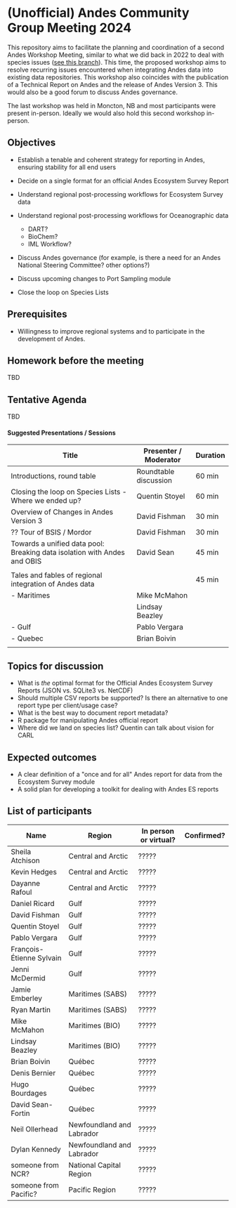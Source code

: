 # (Unofficial) Andes Community Group Meeting 2024

This repository aims to facilitate the planning and coordination of a second Andes Workshop Meeting, similar to what we did back in 2022 to deal with species issues ([see this branch](https://github.com/dfo-gulf-science/Andes-National-Working-Group-Meetings/tree/2022)). This time, the proposed workshop aims to resolve recurring issues encountered when integrating Andes data into existing data repositories. This workshop also coincides with the publication of a Technical Report on Andes and the release of Andes Version 3. This would also be a good forum to discuss Andes governance.

The last workshop was held in Moncton, NB and most participants were present in-person. Ideally we would also hold this second workshop in-person.

## Objectives

- Establish a tenable and coherent strategy for reporting in Andes, ensuring stability for all end users
- Decide on a single format for an official Andes Ecosystem Survey Report
- Understand regional post-processing workflows for Ecosystem Survey data
- Understand regional post-processing workflows for Oceanographic data
  - DART?
  - BioChem?
  - IML Workflow?
      
- Discuss Andes governance (for example, is there a need for an Andes National Steering Committee? other options?) 
- Discuss upcoming changes to Port Sampling module
- Close the loop on Species Lists


## Prerequisites

- Willingness to improve regional systems and to participate in the development of Andes.

## Homework before the meeting

TBD

## Tentative Agenda

TBD

#### Suggested Presentations / Sessions

| Title                                                                   | Presenter / Moderator | Duration |
|-------------------------------------------------------------------------|-----------------------|----------|
| Introductions, round table                                              | Roundtable discussion | 60 min   |
| Closing the loop on Species Lists - Where we ended up?                  | Quentin Stoyel        | 60 min   |
| Overview of Changes in Andes Version 3                                  | David Fishman         | 30 min   |
| ?? Tour of BSIS / Mordor                                                | David Fishman         | 30 min   |
| Towards a unified data pool: Breaking data isolation with Andes and OBIS| David Sean            | 45 min   |
|                                                                         |                       |          |
| Tales and fables of regional integration of Andes data                  |                       | 45 min   |
| - Maritimes                                                             | Mike McMahon          |          |
|                                                                         | Lindsay Beazley       |          |
| - Gulf                                                                  | Pablo Vergara         |          |
| - Quebec                                                                | Brian Boivin          |          |
|                                                                         |                       |          |

## Topics for discussion

- What is _the_ optimal format for the Official Andes Ecosystem Survey Reports (JSON vs. SQLite3 vs. NetCDF)
- Should multiple CSV reports be supported? Is there an alternative to one report type per client/usage case?
- What is the best way to document report metadata?
- R package for manipulating Andes official report
- Where did we land on species list? Quentin can talk about vision for CARL

## Expected outcomes

- A clear definition of a "once and for all" Andes report for data from the Ecosystem Survey module
- A solid plan for developing a toolkit for dealing with Andes ES reports

## List of participants

| Name                     | Region                    | In person or virtual? | Confirmed? |
|--------------------------|---------------------------|-----------------------|------------|
| Sheila Atchison          | Central and Arctic        | ?????                 |            |
| Kevin Hedges             | Central and Arctic        | ?????                 |            |
| Dayanne Rafoul           | Central and Arctic        | ?????                 |            |
| Daniel Ricard            | Gulf                      | ?????                 |            |
| David Fishman            | Gulf                      | ?????                 |            |
| Quentin Stoyel           | Gulf                      | ?????                 |            |
| Pablo Vergara            | Gulf                      | ?????                 |            |
| François-Étienne Sylvain | Gulf                      | ?????                 |            |
| Jenni McDermid           | Gulf                      | ?????                 |            |
| Jamie Emberley           | Maritimes (SABS)          | ?????                 |            |
| Ryan Martin              | Maritimes (SABS)          | ?????                 |            |
| Mike McMahon             | Maritimes (BIO)           | ?????                 |            |
| Lindsay Beazley          | Maritimes (BIO)           | ?????                 |            |
| Brian Boivin             | Québec                    | ?????                 |            |
| Denis Bernier            | Québec                    | ?????                 |            |
| Hugo Bourdages           | Québec                    | ?????                 |            |
| David Sean-Fortin        | Québec                    | ?????                 |            |
| Neil Ollerhead           | Newfoundland and Labrador | ?????                 |            |
| Dylan Kennedy            | Newfoundland and Labrador | ?????                 |            |
| someone from NCR?        | National Capital Region   | ?????                 |            |
| someone from Pacific?    | Pacific Region            | ?????                 |            |

